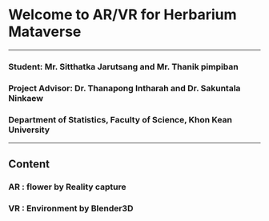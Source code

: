 # Welcome to AR/VR for Herbarium Mataverse 
---
### Student: Mr. Sitthatka Jarutsang and Mr. Thanik pimpiban
### Project Advisor: Dr. Thanapong Intharah and Dr. Sakuntala Ninkaew
### Department of Statistics, Faculty of Science, Khon Kean University
---
## Content
### AR : flower by Reality capture
### VR : Environment by Blender3D
